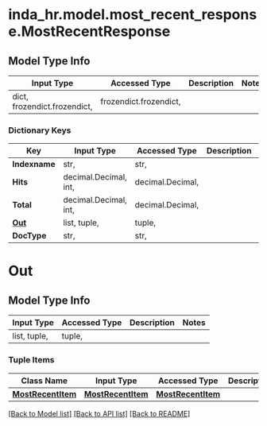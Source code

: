 # inda_hr.model.most_recent_response.MostRecentResponse

## Model Type Info
Input Type | Accessed Type | Description | Notes
------------ | ------------- | ------------- | -------------
dict, frozendict.frozendict,  | frozendict.frozendict,  |  | 

### Dictionary Keys
Key | Input Type | Accessed Type | Description | Notes
------------ | ------------- | ------------- | ------------- | -------------
**Indexname** | str,  | str,  |  | 
**Hits** | decimal.Decimal, int,  | decimal.Decimal,  |  | 
**Total** | decimal.Decimal, int,  | decimal.Decimal,  |  | 
**[Out](#Out)** | list, tuple,  | tuple,  |  | 
**DocType** | str,  | str,  |  | [optional] 

# Out

## Model Type Info
Input Type | Accessed Type | Description | Notes
------------ | ------------- | ------------- | -------------
list, tuple,  | tuple,  |  | 

### Tuple Items
Class Name | Input Type | Accessed Type | Description | Notes
------------- | ------------- | ------------- | ------------- | -------------
[**MostRecentItem**](MostRecentItem.md) | [**MostRecentItem**](MostRecentItem.md) | [**MostRecentItem**](MostRecentItem.md) |  | 

[[Back to Model list]](../../README.md#documentation-for-models) [[Back to API list]](../../README.md#documentation-for-api-endpoints) [[Back to README]](../../README.md)

